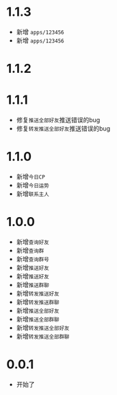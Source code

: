# 1.1.3

- 新增 `apps/123456`
- 新增 `apps/123456`

# 1.1.2



# 1.1.1

- 修复`推送全部好友`推送错误的bug
- 修复`转发推送全部好友`推送错误的bug

# 1.1.0

- 新增`今日CP`
- 新增`今日运势`
- 新增`联系主人`

# 1.0.0

- 新增`查询好友`
- 新增`查询群`
- 新增`查询群号`
- 新增`推送好友`
- 新增`推送好友`
- 新增`推送群聊`
- 新增`转发推送好友`
- 新增`转发推送群聊`
- 新增`推送全部好友`
- 新增`推送全部群聊`
- 新增`转发推送全部好友`
- 新增`转发推送全部群聊`

# 0.0.1

- 开始了